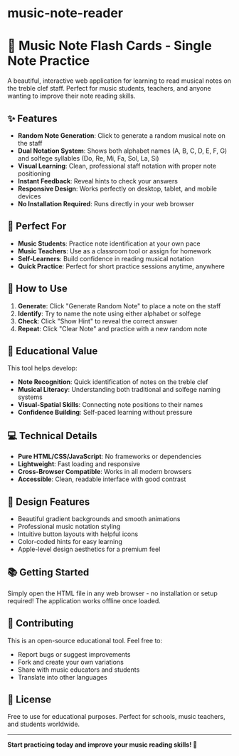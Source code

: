 # music-note-reader
# 🎵 Music Note Flash Cards - Single Note Practice

A beautiful, interactive web application for learning to read musical notes on the treble clef staff. Perfect for music students, teachers, and anyone wanting to improve their note reading skills.

## ✨ Features

- **Random Note Generation**: Click to generate a random musical note on the staff
- **Dual Notation System**: Shows both alphabet names (A, B, C, D, E, F, G) and solfege syllables (Do, Re, Mi, Fa, Sol, La, Si)
- **Visual Learning**: Clean, professional staff notation with proper note positioning
- **Instant Feedback**: Reveal hints to check your answers
- **Responsive Design**: Works perfectly on desktop, tablet, and mobile devices
- **No Installation Required**: Runs directly in your web browser

## 🎯 Perfect For

- **Music Students**: Practice note identification at your own pace
- **Music Teachers**: Use as a classroom tool or assign for homework
- **Self-Learners**: Build confidence in reading musical notation
- **Quick Practice**: Perfect for short practice sessions anytime, anywhere

## 🚀 How to Use

1. **Generate**: Click "Generate Random Note" to place a note on the staff
2. **Identify**: Try to name the note using either alphabet or solfege
3. **Check**: Click "Show Hint" to reveal the correct answer
4. **Repeat**: Click "Clear Note" and practice with a new random note

## 🎼 Educational Value

This tool helps develop:
- **Note Recognition**: Quick identification of notes on the treble clef
- **Musical Literacy**: Understanding both traditional and solfege naming systems
- **Visual-Spatial Skills**: Connecting note positions to their names
- **Confidence Building**: Self-paced learning without pressure

## 💻 Technical Details

- **Pure HTML/CSS/JavaScript**: No frameworks or dependencies
- **Lightweight**: Fast loading and responsive
- **Cross-Browser Compatible**: Works in all modern browsers
- **Accessible**: Clean, readable interface with good contrast

## 🎨 Design Features

- Beautiful gradient backgrounds and smooth animations
- Professional music notation styling
- Intuitive button layouts with helpful icons
- Color-coded hints for easy learning
- Apple-level design aesthetics for a premium feel

## 📚 Getting Started

Simply open the HTML file in any web browser - no installation or setup required! The application works offline once loaded.

## 🤝 Contributing

This is an open-source educational tool. Feel free to:
- Report bugs or suggest improvements
- Fork and create your own variations
- Share with music educators and students
- Translate into other languages

## 📄 License

Free to use for educational purposes. Perfect for schools, music teachers, and students worldwide.

---

**Start practicing today and improve your music reading skills! 🎵**
